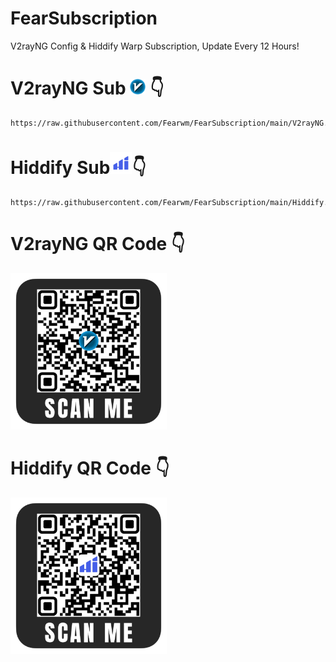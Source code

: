 # FearSubscription
V2rayNG Config & Hiddify Warp Subscription, Update Every 12 Hours!

# V2rayNG Sub <img src="assets/v2rayn.png" alt="V2rayNG" width="25"/> 👇
```
https://raw.githubusercontent.com/Fearwm/FearSubscription/main/V2rayNG.json
```

# Hiddify Sub<img src="assets/hiddify.png" alt="Hiddify" width="35"/>👇
```
https://raw.githubusercontent.com/Fearwm/FearSubscription/main/Hiddify.json
```

# V2rayNG QR Code 👇
<img src="assets/v2rayng-qr.png" alt="V2rayNG" width="250"/>

# Hiddify QR Code 👇
<img src="assets/hiddify-qr.png" alt="Hiddify" width="250"/>
